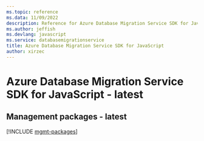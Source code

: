 ```yaml
---
ms.topic: reference
ms.data: 11/09/2022
description: Reference for Azure Database Migration Service SDK for JavaScript
ms.author: jeffish
ms.devlang: javascript
ms.service: databasemigrationservice
title: Azure Database Migration Service SDK for JavaScript
author: xirzec
---
```

# Azure Database Migration Service SDK for JavaScript - latest

## Management packages - latest
[!INCLUDE [mgmt-packages](database-migration-service-mgmt-index.md)]